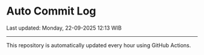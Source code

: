# Auto Commit Log

Last updated: Monday, 22-09-2025 12:13 WIB

---

This repository is automatically updated every hour using GitHub Actions.
